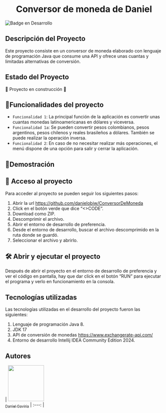 <h1 align="center"> Conversor de moneda de Daniel </h1>

![Badge en Desarrollo ](https://img.shields.io/badge/STATUS-EN%20DESAROLLO-green)

## Descripción del Proyecto
Este proyecto consiste en un conversor de moneda elaborado con lenguaje de programación Java que consume una API y ofrece unas cuantas y limitadas alternativas de conversión.

## Estado del Proyecto
:construction: Proyecto en construcción :construction:

## :hammer:Funcionalidades del proyecto

- `Funcionalidad 1`: La principal función de la aplicación es convertir unas cuantas monedas latinoamericanas en dólares y viceversa.
- `Funcionalidad 1a`: Se pueden convertir pesos colombianos, pesos argentinos, pesos chilenos y reales brasileños a dólares. También se puede realizar la operación inversa.
- `Funcionalidad 2`: En caso de no necesitar realizar más operaciones, el menú dispone de una opción para salir y cerrar la aplicación.

## :hammer:Demostración


## 📁 Acceso al proyecto
Para acceder al proyecto se pueden seguir los siguientes pasos:
1.	Abrir la url https://github.com/danielobiw/ConversorDeMoneda
2.	Click en el botón verde que dice “<>CODE”.
3.	Download como ZIP.
4.	Descomprimir el archivo.
5.	Abrir el entorno de desarrollo de preferencia.
6.	Desde el entorno de desarrollo, buscar el archivo descomprimido en la ruta donde se guardó.
7.	Seleccionar el archivo y abrirlo.

## 🛠️ Abrir y ejecutar el proyecto
Después de abrir el proyecto en el entorno de desarrollo de preferencia y ver el código en pantalla, hay que dar click en el botón “RUN” para ejecutar el programa y verlo en funcionamiento en la consola.

## Tecnologías utilizadas
Las tecnologías utilizadas en el desarrollo del proyecto fueron las siguientes:
1.	Lenguaje de programación Java 8.
2.	JDK 17
3.	API de conversión de monedas https://www.exchangerate-api.com/
4.	Entorno de desarrollo Intellij IDEA Community Edition 2024.

## Autores

| [<img src="E:\SENA\Cursos Oracle Next Education (ONE)\Material\Solución Challenge One Convertidor de monedas\foto.png" width=115><br><sub>Daniel Gaviria</sub>](https://github.com/danielobiw) | :---: |


